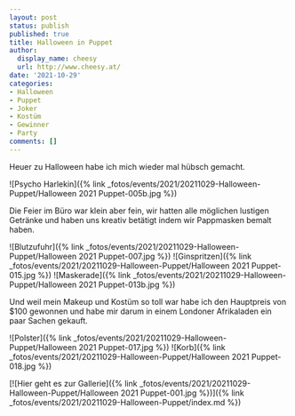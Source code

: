 ```yaml
---
layout: post
status: publish
published: true
title: Halloween in Puppet
author:
  display_name: cheesy
  url: http://www.cheesy.at/
date: '2021-10-29'
categories:
- Halloween
- Puppet
- Joker
- Kostüm
- Gewinner
- Party
comments: []
---
```


Heuer zu Halloween habe ich mich wieder mal hübsch gemacht. 

![Psycho Harlekin]({% link _fotos/events/2021/20211029-Halloween-Puppet/Halloween 2021 Puppet-005b.jpg %})

Die Feier im Büro war klein aber fein, wir hatten alle möglichen lustigen Getränke und haben uns kreativ betätigt indem wir Pappmasken bemalt haben.

![Blutzufuhr]({% link _fotos/events/2021/20211029-Halloween-Puppet/Halloween 2021 Puppet-007.jpg %})
![Ginspritzen]({% link _fotos/events/2021/20211029-Halloween-Puppet/Halloween 2021 Puppet-015.jpg %})
![Maskerade]({% link _fotos/events/2021/20211029-Halloween-Puppet/Halloween 2021 Puppet-013b.jpg %})

Und weil mein Makeup und Kostüm so toll war habe ich den Hauptpreis von $100 gewonnen und habe mir darum in einem Londoner Afrikaladen ein paar Sachen gekauft.

![Polster]({% link _fotos/events/2021/20211029-Halloween-Puppet/Halloween 2021 Puppet-017.jpg %})
![Korb]({% link _fotos/events/2021/20211029-Halloween-Puppet/Halloween 2021 Puppet-018.jpg %})


[![Hier geht es zur Gallerie]({% link _fotos/events/2021/20211029-Halloween-Puppet/Halloween 2021 Puppet-001.jpg %})]({% link _fotos/events/2021/20211029-Halloween-Puppet/index.md %})